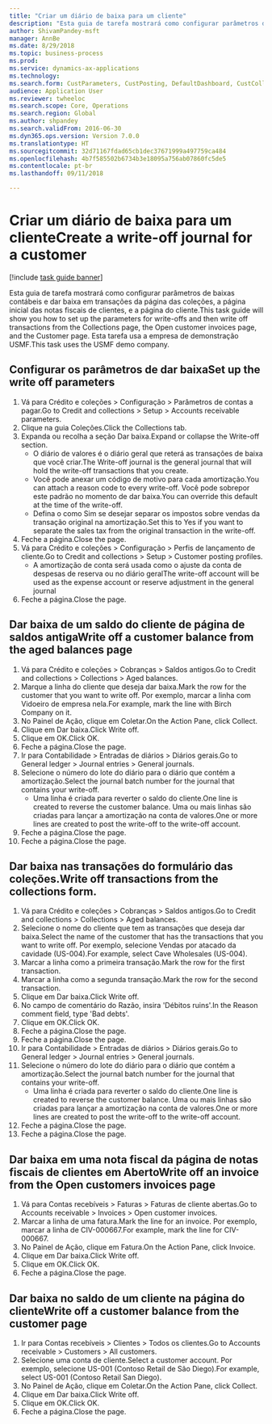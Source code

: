 ```yaml
--- 
title: "Criar um diário de baixa para um cliente"
description: "Esta guia de tarefa mostrará como configurar parâmetros de baixas contábeis e dar baixa em transações da página das coleções, a página inicial das notas fiscais de clientes, e a página do cliente."
author: ShivamPandey-msft
manager: AnnBe
ms.date: 8/29/2018
ms.topic: business-process
ms.prod: 
ms.service: dynamics-ax-applications
ms.technology: 
ms.search.form: CustParameters, CustPosting, DefaultDashboard, CustCollectionsPoolsListPage, CustWriteOff, LedgerJournalTable, LedgerJournalTransDaily, CustCollections, CustOpenInvoicesListPage, CustTable
audience: Application User
ms.reviewer: twheeloc
ms.search.scope: Core, Operations
ms.search.region: Global
ms.author: shpandey
ms.search.validFrom: 2016-06-30
ms.dyn365.ops.version: Version 7.0.0
ms.translationtype: HT
ms.sourcegitcommit: 32d71167fdad65cb1dec37671999a497759ca484
ms.openlocfilehash: 4b7f585502b6734b3e18095a756ab07860fc5de5
ms.contentlocale: pt-br
ms.lasthandoff: 09/11/2018

---
```

# <a name="create-a-write-off-journal-for-a-customer"></a><span data-ttu-id="c2d9e-103">Criar um diário de baixa para um cliente</span><span class="sxs-lookup"><span data-stu-id="c2d9e-103">Create a write-off journal for a customer</span></span>

[!include [task guide banner](../../includes/task-guide-banner.md)]

<span data-ttu-id="c2d9e-104">Esta guia de tarefa mostrará como configurar parâmetros de baixas contábeis e dar baixa em transações da página das coleções, a página inicial das notas fiscais de clientes, e a página do cliente.</span><span class="sxs-lookup"><span data-stu-id="c2d9e-104">This task guide will show you how to set up the parameters for write-offs and then write off transactions from the Collections page, the Open customer invoices page, and the Customer page.</span></span> <span data-ttu-id="c2d9e-105">Esta tarefa usa a empresa de demonstração USMF.</span><span class="sxs-lookup"><span data-stu-id="c2d9e-105">This task uses the USMF demo company.</span></span>


## <a name="set-up-the-write-off-parameters"></a><span data-ttu-id="c2d9e-106">Configurar os parâmetros de dar baixa</span><span class="sxs-lookup"><span data-stu-id="c2d9e-106">Set up the write off parameters</span></span>
1. <span data-ttu-id="c2d9e-107">Vá para Crédito e coleções > Configuração > Parâmetros de contas a pagar.</span><span class="sxs-lookup"><span data-stu-id="c2d9e-107">Go to Credit and collections > Setup > Accounts receivable parameters.</span></span>
2. <span data-ttu-id="c2d9e-108">Clique na guia Coleções.</span><span class="sxs-lookup"><span data-stu-id="c2d9e-108">Click the Collections tab.</span></span>
3. <span data-ttu-id="c2d9e-109">Expanda ou recolha a seção Dar baixa.</span><span class="sxs-lookup"><span data-stu-id="c2d9e-109">Expand or collapse the Write-off section.</span></span>
    * <span data-ttu-id="c2d9e-110">O diário de valores é o diário geral que reterá as transações de baixa que você criar.</span><span class="sxs-lookup"><span data-stu-id="c2d9e-110">The Write-off journal is the general journal that will hold the write-off transactions that you create.</span></span>  
    * <span data-ttu-id="c2d9e-111">Você pode anexar um código de motivo para cada amortização.</span><span class="sxs-lookup"><span data-stu-id="c2d9e-111">You can attach a reason code to every write-off.</span></span> <span data-ttu-id="c2d9e-112">Você pode sobrepor este padrão no momento de dar baixa.</span><span class="sxs-lookup"><span data-stu-id="c2d9e-112">You can override this default at the time of the write-off.</span></span>  
    * <span data-ttu-id="c2d9e-113">Defina o como Sim se desejar separar os impostos sobre vendas da transação original na amortização.</span><span class="sxs-lookup"><span data-stu-id="c2d9e-113">Set this to Yes if you want to separate the sales tax from the original transaction in the write-off.</span></span>  
4. <span data-ttu-id="c2d9e-114">Feche a página.</span><span class="sxs-lookup"><span data-stu-id="c2d9e-114">Close the page.</span></span>
5. <span data-ttu-id="c2d9e-115">Vá para Crédito e coleções > Configuração > Perfis de lançamento de cliente.</span><span class="sxs-lookup"><span data-stu-id="c2d9e-115">Go to Credit and collections > Setup > Customer posting profiles.</span></span>
    * <span data-ttu-id="c2d9e-116">A amortização de conta será usada como o ajuste da conta de despesas de reserva ou no diário geral</span><span class="sxs-lookup"><span data-stu-id="c2d9e-116">The write-off account will be used as the expense account or reserve adjustment in the general journal</span></span>   
6. <span data-ttu-id="c2d9e-117">Feche a página.</span><span class="sxs-lookup"><span data-stu-id="c2d9e-117">Close the page.</span></span>

## <a name="write-off-a-customer-balance-from-the-aged-balances-page"></a><span data-ttu-id="c2d9e-118">Dar baixa de um saldo do cliente de página de saldos antiga</span><span class="sxs-lookup"><span data-stu-id="c2d9e-118">Write off a customer balance from the aged balances page</span></span>
1. <span data-ttu-id="c2d9e-119">Vá para Crédito e coleções > Cobranças > Saldos antigos.</span><span class="sxs-lookup"><span data-stu-id="c2d9e-119">Go to Credit and collections > Collections > Aged balances.</span></span>
2. <span data-ttu-id="c2d9e-120">Marque a linha do cliente que deseja dar baixa.</span><span class="sxs-lookup"><span data-stu-id="c2d9e-120">Mark the row for the customer that you want to write off.</span></span> <span data-ttu-id="c2d9e-121">Por exemplo, marcar a linha com Vidoeiro de empresa nela.</span><span class="sxs-lookup"><span data-stu-id="c2d9e-121">For example, mark the line with Birch Company on it.</span></span>
3. <span data-ttu-id="c2d9e-122">No Painel de Ação, clique em Coletar.</span><span class="sxs-lookup"><span data-stu-id="c2d9e-122">On the Action Pane, click Collect.</span></span>
4. <span data-ttu-id="c2d9e-123">Clique em Dar baixa.</span><span class="sxs-lookup"><span data-stu-id="c2d9e-123">Click Write off.</span></span>
5. <span data-ttu-id="c2d9e-124">Clique em OK.</span><span class="sxs-lookup"><span data-stu-id="c2d9e-124">Click OK.</span></span>
6. <span data-ttu-id="c2d9e-125">Feche a página.</span><span class="sxs-lookup"><span data-stu-id="c2d9e-125">Close the page.</span></span>
7. <span data-ttu-id="c2d9e-126">Ir para Contabilidade > Entradas de diários > Diários gerais.</span><span class="sxs-lookup"><span data-stu-id="c2d9e-126">Go to General ledger > Journal entries > General journals.</span></span>
8. <span data-ttu-id="c2d9e-127">Selecione o número do lote do diário para o diário que contém a amortização.</span><span class="sxs-lookup"><span data-stu-id="c2d9e-127">Select the journal batch number for the journal that contains your write-off.</span></span>
    * <span data-ttu-id="c2d9e-128">Uma linha é criada para reverter o saldo do cliente.</span><span class="sxs-lookup"><span data-stu-id="c2d9e-128">One line is created to reverse the customer balance.</span></span> <span data-ttu-id="c2d9e-129">Uma ou mais linhas são criadas para lançar a amortização na conta de valores.</span><span class="sxs-lookup"><span data-stu-id="c2d9e-129">One or more lines are created to post the write-off to the write-off account.</span></span>  
9. <span data-ttu-id="c2d9e-130">Feche a página.</span><span class="sxs-lookup"><span data-stu-id="c2d9e-130">Close the page.</span></span>
10. <span data-ttu-id="c2d9e-131">Feche a página.</span><span class="sxs-lookup"><span data-stu-id="c2d9e-131">Close the page.</span></span>

## <a name="write-off-transactions-from-the-collections-form"></a><span data-ttu-id="c2d9e-132">Dar baixa nas transações do formulário das coleções.</span><span class="sxs-lookup"><span data-stu-id="c2d9e-132">Write off transactions from the collections form.</span></span>
1. <span data-ttu-id="c2d9e-133">Vá para Crédito e coleções > Cobranças > Saldos antigos.</span><span class="sxs-lookup"><span data-stu-id="c2d9e-133">Go to Credit and collections > Collections > Aged balances.</span></span>
2. <span data-ttu-id="c2d9e-134">Selecione o nome do cliente que tem as transações que deseja dar baixa.</span><span class="sxs-lookup"><span data-stu-id="c2d9e-134">Select the name of the customer that has the transactions that you want to write off.</span></span> <span data-ttu-id="c2d9e-135">Por exemplo, selecione Vendas por atacado da cavidade (US-004).</span><span class="sxs-lookup"><span data-stu-id="c2d9e-135">For example, select Cave Wholesales (US-004).</span></span>
3. <span data-ttu-id="c2d9e-136">Marcar a linha como a primeira transação.</span><span class="sxs-lookup"><span data-stu-id="c2d9e-136">Mark the row for the first transaction.</span></span>
4. <span data-ttu-id="c2d9e-137">Marcar a linha como a segunda transação.</span><span class="sxs-lookup"><span data-stu-id="c2d9e-137">Mark the row for the second transaction.</span></span>
5. <span data-ttu-id="c2d9e-138">Clique em Dar baixa.</span><span class="sxs-lookup"><span data-stu-id="c2d9e-138">Click Write off.</span></span>
6. <span data-ttu-id="c2d9e-139">No campo de comentário do Razão, insira 'Débitos ruins'.</span><span class="sxs-lookup"><span data-stu-id="c2d9e-139">In the Reason comment field, type 'Bad debts'.</span></span>
7. <span data-ttu-id="c2d9e-140">Clique em OK.</span><span class="sxs-lookup"><span data-stu-id="c2d9e-140">Click OK.</span></span>
8. <span data-ttu-id="c2d9e-141">Feche a página.</span><span class="sxs-lookup"><span data-stu-id="c2d9e-141">Close the page.</span></span>
9. <span data-ttu-id="c2d9e-142">Feche a página.</span><span class="sxs-lookup"><span data-stu-id="c2d9e-142">Close the page.</span></span>
10. <span data-ttu-id="c2d9e-143">Ir para Contabilidade > Entradas de diários > Diários gerais.</span><span class="sxs-lookup"><span data-stu-id="c2d9e-143">Go to General ledger > Journal entries > General journals.</span></span>
11. <span data-ttu-id="c2d9e-144">Selecione o número do lote do diário para o diário que contém a amortização.</span><span class="sxs-lookup"><span data-stu-id="c2d9e-144">Select the journal batch number for the journal that contains your write-off.</span></span>
    * <span data-ttu-id="c2d9e-145">Uma linha é criada para reverter o saldo do cliente.</span><span class="sxs-lookup"><span data-stu-id="c2d9e-145">One line is created to reverse the customer balance.</span></span> <span data-ttu-id="c2d9e-146">Uma ou mais linhas são criadas para lançar a amortização na conta de valores.</span><span class="sxs-lookup"><span data-stu-id="c2d9e-146">One or more lines are created to post the write-off to the write-off account.</span></span>  
12. <span data-ttu-id="c2d9e-147">Feche a página.</span><span class="sxs-lookup"><span data-stu-id="c2d9e-147">Close the page.</span></span>
13. <span data-ttu-id="c2d9e-148">Feche a página.</span><span class="sxs-lookup"><span data-stu-id="c2d9e-148">Close the page.</span></span>

## <a name="write-off-an-invoice-from-the-open-customers-invoices-page"></a><span data-ttu-id="c2d9e-149">Dar baixa em uma nota fiscal da página de notas fiscais de clientes em Aberto</span><span class="sxs-lookup"><span data-stu-id="c2d9e-149">Write off an invoice from the Open customers invoices page</span></span>
1. <span data-ttu-id="c2d9e-150">Vá para Contas recebíveis > Faturas > Faturas de cliente abertas.</span><span class="sxs-lookup"><span data-stu-id="c2d9e-150">Go to Accounts receivable > Invoices > Open customer invoices.</span></span>
2. <span data-ttu-id="c2d9e-151">Marcar a linha de uma fatura.</span><span class="sxs-lookup"><span data-stu-id="c2d9e-151">Mark the line for an invoice.</span></span> <span data-ttu-id="c2d9e-152">Por exemplo, marcar a linha de CIV-000667.</span><span class="sxs-lookup"><span data-stu-id="c2d9e-152">For example, mark the line for CIV-000667.</span></span>
3. <span data-ttu-id="c2d9e-153">No Painel de Ação, clique em Fatura.</span><span class="sxs-lookup"><span data-stu-id="c2d9e-153">On the Action Pane, click Invoice.</span></span>
4. <span data-ttu-id="c2d9e-154">Clique em Dar baixa.</span><span class="sxs-lookup"><span data-stu-id="c2d9e-154">Click Write off.</span></span>
5. <span data-ttu-id="c2d9e-155">Clique em OK.</span><span class="sxs-lookup"><span data-stu-id="c2d9e-155">Click OK.</span></span>
6. <span data-ttu-id="c2d9e-156">Feche a página.</span><span class="sxs-lookup"><span data-stu-id="c2d9e-156">Close the page.</span></span>

## <a name="write-off-a-customer-balance-from-the-customer-page"></a><span data-ttu-id="c2d9e-157">Dar baixa no saldo de um cliente na página do cliente</span><span class="sxs-lookup"><span data-stu-id="c2d9e-157">Write off a customer balance from the customer page</span></span>
1. <span data-ttu-id="c2d9e-158">Ir para Contas recebíveis > Clientes > Todos os clientes.</span><span class="sxs-lookup"><span data-stu-id="c2d9e-158">Go to Accounts receivable > Customers > All customers.</span></span>
2. <span data-ttu-id="c2d9e-159">Selecione uma conta de cliente.</span><span class="sxs-lookup"><span data-stu-id="c2d9e-159">Select a customer account.</span></span> <span data-ttu-id="c2d9e-160">Por exemplo, selecione US-001 (Contoso Retail de São Diego).</span><span class="sxs-lookup"><span data-stu-id="c2d9e-160">For example, select US-001 (Contoso Retail San Diego).</span></span>
3. <span data-ttu-id="c2d9e-161">No Painel de Ação, clique em Coletar.</span><span class="sxs-lookup"><span data-stu-id="c2d9e-161">On the Action Pane, click Collect.</span></span>
4. <span data-ttu-id="c2d9e-162">Clique em Dar baixa.</span><span class="sxs-lookup"><span data-stu-id="c2d9e-162">Click Write off.</span></span>
5. <span data-ttu-id="c2d9e-163">Clique em OK.</span><span class="sxs-lookup"><span data-stu-id="c2d9e-163">Click OK.</span></span>
6. <span data-ttu-id="c2d9e-164">Feche a página.</span><span class="sxs-lookup"><span data-stu-id="c2d9e-164">Close the page.</span></span>


